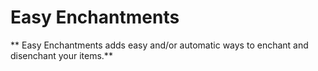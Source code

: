 # Easy Enchantments

** Easy Enchantments adds easy and/or automatic ways to enchant and disenchant your items.**
